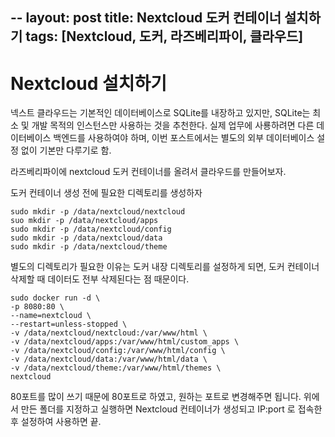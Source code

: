 --
layout: post
title: Nextcloud 도커 컨테이너 설치하기
tags: [Nextcloud, 도커, 라즈베리파이, 클라우드]
---

# Nextcloud 설치하기

넥스트 클라우드는 기본적인 데이터베이스로 SQLite를 내장하고 있지만, SQLite는 최소 및 개발 목적의 인스턴스만 사용하는 것을 추천한다. 실제 업무에 사룡하려면 다른 데이터베이스 백엔드를 사용하여야 하며, 이번 포스트에서는 별도의 외부 데이터베이스 설정 없이 기본만 다루기로 함. 

라즈베리파이에 nextcloud 도커 컨테이너를 올려서 클라우드를 만들어보자. 

도커 컨테이너 생성 전에 필요한 디렉토리를 생성하자

```
sudo mkdir -p /data/nextcloud/nextcloud
suo mkdir -p /data/nextcloud/apps
sudo mkdir -p /data/nextcloud/config
sudo mkdir -p /data/nextcloud/data
sudo mkdir -p /data/nextcloud/theme
```

별도의 디렉토리가 필요한 이유는 도커 내장 디렉토리를 설정하게 되면, 
도커 컨테이너 삭제할 때 데이터도 전부 삭제된다는 점 때문이다. 

```
sudo docker run -d \
-p 8080:80 \
--name=nextcloud \
--restart=unless-stopped \
-v /data/nextcloud/nextcloud:/var/www/html \
-v /data/nextcloud/apps:/var/www/html/custom_apps \
-v /data/nextcloud/config:/var/www/html/config \
-v /data/nextcloud/data:/var/www/html/data \
-v /data/nextcloud/theme:/var/www/html/themes \
nextcloud
```

80포트를 많이 쓰기 때문에 80포트로 하였고, 원하는 포트로 변경해주면 됩니다. 
위에서 만든 폴더를 지정하고 실행하면 Nextcloud 컨테이너가 생성되고
IP:port 로 접속한 후 설정하여 사용하면 끝.



